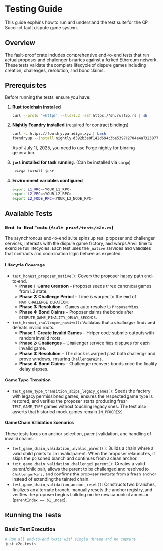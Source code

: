 # Testing Guide

This guide explains how to run and understand the test suite for the OP Succinct fault dispute game system.

## Overview

The fault-proof crate includes comprehensive end-to-end tests that run actual proposer and challenger binaries against a forked Ethereum network. These tests validate the complete lifecycle of dispute games including creation, challenges, resolution, and bond claims.

## Prerequisites

Before running the tests, ensure you have:

1. **Rust toolchain installed**
   ```bash
   curl --proto '=https' --tlsv1.2 -sSf https://sh.rustup.rs | sh
   ```

2. **Nightly Foundry installed** (required for contract bindings)
   ```bash
   curl -L https://foundry.paradigm.xyz | bash
   foundryup --install nightly-d592b3e0f142d694c3be539702704a4a73238773
   ```
    As of July 11, 2025, you need to use Forge nightly for binding generation.

3. **`just` installed for task running**. (Can be installed via `cargo`)
   ```bash
    cargo install just
    ```

4. **Environment variables configured**
   ```bash
   export L1_RPC=<YOUR_L1_RPC>
   export L2_RPC=<YOUR_L2_RPC>
   export L2_NODE_RPC=<YOUR_L2_NODE_RPC>
   ```

## Available Tests

### End-to-End Tests (`fault-proof/tests/e2e.rs`)

The asynchronous end-to-end suite spins up real proposer and challenger services, interacts with
the dispute game factory, and warps Anvil time to exercise full lifecycles. Each test uses the
`_native` services and validates that contracts and coordination logic behave as expected.

#### Lifecycle Coverage

- `test_honest_proposer_native()`: Covers the proposer happy path end-to-end.
  - **Phase 1: Game Creation** – Proposer seeds three canonical games from L2 state.
  - **Phase 2: Challenge Period** – Time is warped to the end of `MAX_CHALLENGE_DURATION`.
  - **Phase 3: Resolution** – Games auto-resolve to `ProposerWins`.
  - **Phase 4: Bond Claims** – Proposer claims the bonds after
    `DISPUTE_GAME_FINALITY_DELAY_SECONDS`.
- `test_honest_challenger_native()`: Validates that a challenger finds and defeats invalid roots.
  - **Phase 1: Create Invalid Games** – Helper code submits outputs with random invalid roots.
  - **Phase 2: Challenges** – Challenger service files disputes for each invalid game.
  - **Phase 3: Resolution** – The clock is warped past both challenge and prove windows, ensuring
    `ChallengerWins`.
  - **Phase 4: Bond Claims** – Challenger recovers bonds once the finality delay elapses.

#### Game Type Transition

- `test_game_type_transition_skips_legacy_games()`: Seeds the factory with legacy permissioned
  games, ensures the respected game type is restored, and verifies the proposer starts producing
  fresh `TEST_GAME_TYPE` games without touching legacy ones. The test also asserts that historical
  mock games remain `IN_PROGRESS`.

#### Game Chain Validation Scenarios

These tests focus on anchor selection, parent validation, and handling of invalid chains:

- `test_game_chain_validation_invalid_parent()`: Builds a chain where a valid child points to an
  invalid parent. When the proposer relaunches, it skips the poisoned branch and continues from a
  clean anchor.
- `test_game_chain_validation_challenged_parent()`: Creates a valid parent/child pair, allows the
  parent to be challenged and resolved to `ChallengerWins`, and confirms the proposer restarts from
  a fresh anchor instead of extending the tainted chain.
- `test_game_chain_validation_anchor_reset()`: Constructs two branches, finalizes an alternate
  branch, manually resets the anchor registry, and verifies the proposer begins building on the new
  canonical ancestor (`parentIndex == b1_index`).

## Running the Tests

### Basic Test Execution
```bash
# Run all end-to-end tests with single thread and no capture
just e2e-tests
```

